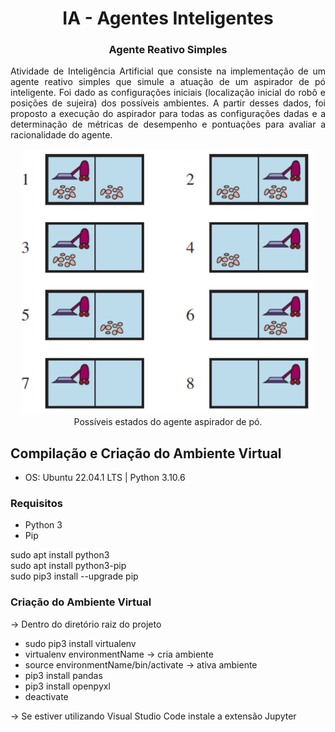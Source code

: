 <h1 align="center">IA - Agentes Inteligentes</h1>

<h3 align ="center">Agente Reativo Simples</h3>

<p align="justify">Atividade de Inteligência Artificial que consiste na implementação de um agente reativo simples que simule a atuação de um aspirador de pó inteligente. Foi dado as configurações iniciais (localização inicial do robô e posições de sujeira) dos possíveis ambientes. A partir desses dados, foi proposto a execução do aspirador para todas as configurações dadas e a determinação de métricas de desempenho e pontuações para avaliar a racionalidade do agente.</p>

<p align="center">
  <img src="./images/estados-agente.png" width="470""</img>
  <br>Possı́veis estados do agente aspirador de pó.
</p>

<h2 align="left">Compilação e Criação do Ambiente Virtual</h2>

- OS: Ubuntu 22.04.1 LTS | Python 3.10.6

<h3>Requisitos</h3>

- Python 3
- Pip

sudo apt install python3 \
sudo apt install python3-pip \
sudo pip3 install --upgrade pip

<h3>Criação do Ambiente Virtual</h3>

-> Dentro do diretório raiz do projeto
- sudo pip3 install virtualenv
- virtualenv environmentName -> cria ambiente
- source environmentName/bin/activate -> ativa ambiente
- pip3 install pandas
- pip3 install openpyxl
- deactivate

-> Se estiver utilizando Visual Studio Code instale a extensão Jupyter
